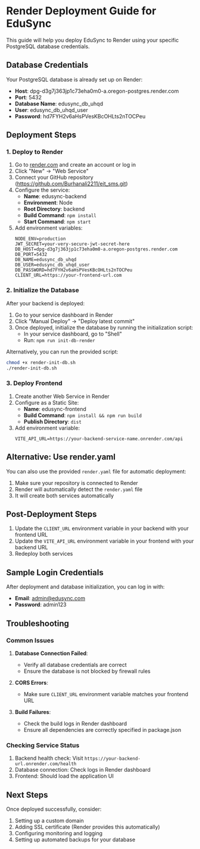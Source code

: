 # Render Deployment Guide for EduSync

This guide will help you deploy EduSync to Render using your specific PostgreSQL database credentials.

## Database Credentials

Your PostgreSQL database is already set up on Render:
- **Host**: dpg-d3g7j363jp1c73eha0m0-a.oregon-postgres.render.com
- **Port**: 5432
- **Database Name**: edusync_db_uhqd
- **User**: edusync_db_uhqd_user
- **Password**: hd7FYH2v6aHsPVesKBcOHLts2nTOCPeu

## Deployment Steps

### 1. Deploy to Render

1. Go to [render.com](https://render.com) and create an account or log in
2. Click "New" → "Web Service"
3. Connect your GitHub repository (https://github.com/Burhanali2211/eit_sms.git)
4. Configure the service:
   - **Name**: edusync-backend
   - **Environment**: Node
   - **Root Directory**: backend
   - **Build Command**: `npm install`
   - **Start Command**: `npm start`
5. Add environment variables:
   ```
   NODE_ENV=production
   JWT_SECRET=your-very-secure-jwt-secret-here
   DB_HOST=dpg-d3g7j363jp1c73eha0m0-a.oregon-postgres.render.com
   DB_PORT=5432
   DB_NAME=edusync_db_uhqd
   DB_USER=edusync_db_uhqd_user
   DB_PASSWORD=hd7FYH2v6aHsPVesKBcOHLts2nTOCPeu
   CLIENT_URL=https://your-frontend-url.com
   ```

### 2. Initialize the Database

After your backend is deployed:

1. Go to your service dashboard in Render
2. Click "Manual Deploy" → "Deploy latest commit"
3. Once deployed, initialize the database by running the initialization script:
   - In your service dashboard, go to "Shell"
   - Run: `npm run init-db-render`

Alternatively, you can run the provided script:
```bash
chmod +x render-init-db.sh
./render-init-db.sh
```

### 3. Deploy Frontend

1. Create another Web Service in Render
2. Configure as a Static Site:
   - **Name**: edusync-frontend
   - **Build Command**: `npm install && npm run build`
   - **Publish Directory**: `dist`
3. Add environment variable:
   ```
   VITE_API_URL=https://your-backend-service-name.onrender.com/api
   ```

## Alternative: Use render.yaml

You can also use the provided `render.yaml` file for automatic deployment:

1. Make sure your repository is connected to Render
2. Render will automatically detect the `render.yaml` file
3. It will create both services automatically

## Post-Deployment Steps

1. Update the `CLIENT_URL` environment variable in your backend with your frontend URL
2. Update the `VITE_API_URL` environment variable in your frontend with your backend URL
3. Redeploy both services

## Sample Login Credentials

After deployment and database initialization, you can log in with:
- **Email**: admin@edusync.com
- **Password**: admin123

## Troubleshooting

### Common Issues

1. **Database Connection Failed**: 
   - Verify all database credentials are correct
   - Ensure the database is not blocked by firewall rules

2. **CORS Errors**: 
   - Make sure `CLIENT_URL` environment variable matches your frontend URL

3. **Build Failures**: 
   - Check the build logs in Render dashboard
   - Ensure all dependencies are correctly specified in package.json

### Checking Service Status

1. Backend health check: Visit `https://your-backend-url.onrender.com/health`
2. Database connection: Check logs in Render dashboard
3. Frontend: Should load the application UI

## Next Steps

Once deployed successfully, consider:
1. Setting up a custom domain
2. Adding SSL certificate (Render provides this automatically)
3. Configuring monitoring and logging
4. Setting up automated backups for your database
